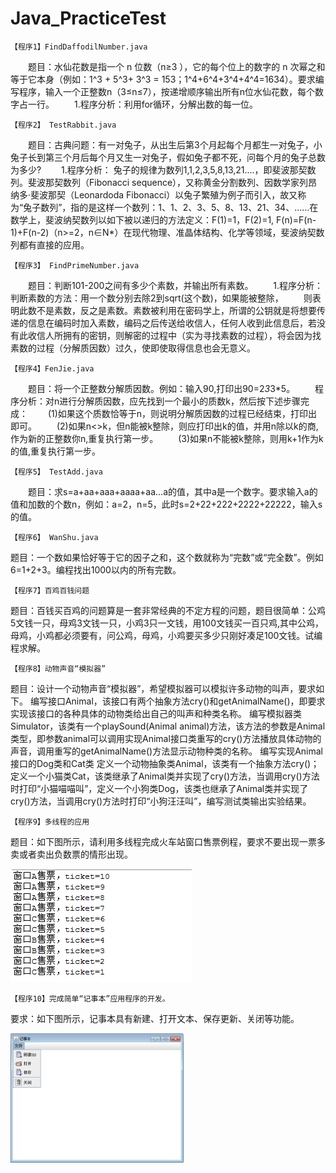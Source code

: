 # Java_PracticeTest

    【程序1】FindDaffodilNumber.java
　　题目：水仙花数是指一个 n 位数（n≥3 ），它的每个位上的数字的 n 次幂之和等于它本身（例如：1^3 + 5^3+ 3^3 = 153；1^4+6^4+3^4+4^4=1634）。要求编写程序，输入一个正整数n（3≤n≤7），按递增顺序输出所有n位水仙花数，每个数字占一行。
　　1.程序分析：利用for循环，分解出数的每一位。
　　
    
    【程序2】 TestRabbit.java
　　题目：古典问题：有一对兔子，从出生后第3个月起每个月都生一对兔子，小兔子长到第三个月后每个月又生一对兔子，假如兔子都不死，问每个月的兔子总数为多少?
　　1.程序分析： 兔子的规律为数列1,1,2,3,5,8,13,21....，即斐波那契数列。斐波那契数列（Fibonacci sequence），又称黄金分割数列、因数学家列昂纳多·斐波那契（Leonardoda Fibonacci）以兔子繁殖为例子而引入，故又称为“兔子数列”，指的是这样一个数列：1、1、2、3、5、8、13、21、34、……在数学上，斐波纳契数列以如下被以递归的方法定义：F(1)=1，F(2)=1, F(n)=F(n-1)+F(n-2)（n>=2，n∈N*）在现代物理、准晶体结构、化学等领域，斐波纳契数列都有直接的应用。
　　
    
    【程序3】 FindPrimeNumber.java
　　题目：判断101-200之间有多少个素数，并输出所有素数。
　　1.程序分析：判断素数的方法：用一个数分别去除2到sqrt(这个数)，如果能被整除，
　　则表明此数不是素数，反之是素数。素数被利用在密码学上，所谓的公钥就是将想要传递的信息在编码时加入素数，编码之后传送给收信人，任何人收到此信息后，若没有此收信人所拥有的密钥，则解密的过程中（实为寻找素数的过程），将会因为找素数的过程（分解质因数）过久，使即使取得信息也会无意义。
　　
    
    【程序4】FenJie.java
　　题目：将一个正整数分解质因数。例如：输入90,打印出90=2*3*3*5。
　　程序分析：对n进行分解质因数，应先找到一个最小的质数k，然后按下述步骤完成：
　　(1)如果这个质数恰等于n，则说明分解质因数的过程已经结束，打印出即可。
　　(2)如果n<>k，但n能被k整除，则应打印出k的值，并用n除以k的商,作为新的正整数你n,重复执行第一步。
　　(3)如果n不能被k整除，则用k+1作为k的值,重复执行第一步。
    
    【程序5】 TestAdd.java
　　题目：求s=a+aa+aaa+aaaa+aa...a的值，其中a是一个数字。要求输入a的值和加数的个数n，例如：a=2，n=5，此时s=2+22+222+2222+22222，输入s的值。
　　
 
　　
    
    【程序6】 WanShu.java
   题目：一个数如果恰好等于它的因子之和，这个数就称为“完数”或“完全数”。例如6=1+2+3。编程找出1000以内的所有完数。
    
    
   
    【程序7】百鸡百钱问题
   题目：百钱买百鸡的问题算是一套非常经典的不定方程的问题，题目很简单：公鸡5文钱一只，母鸡3文钱一只，小鸡3只一文钱，用100文钱买一百只鸡,其中公鸡，母鸡，小鸡都必须要有，问公鸡，母鸡，小鸡要买多少只刚好凑足100文钱。试编程求解。
    
    【程序8】动物声音“模拟器”
   题目：设计一个动物声音“模拟器”，希望模拟器可以模拟许多动物的叫声，要求如下。
   编写接口Animal，该接口有两个抽象方法cry()和getAnimalName()，即要求实现该接口的各种具体的动物类给出自己的叫声和种类名称。
   编写模拟器类Simulator，该类有一个playSound(Animal animal)方法，该方法的参数是Animal类型，即参数animal可以调用实现Animal接口类重写的cry()方法播放具体动物的声音，调用重写的getAnimalName()方法显示动物种类的名称。
   编写实现Animal接口的Dog类和Cat类 定义一个动物抽象类Animal，该类有一个抽象方法cry()；定义一个小猫类Cat，该类继承了Animal类并实现了cry()方法，当调用cry()方法时打印“小猫喵喵叫”，定义一个小狗类Dog，该类也继承了Animal类并实现了cry()方法，当调用cry()方法时打印“小狗汪汪叫”，编写测试类输出实验结果。
    
    【程序9】多线程的应用
   题目：如下图所示，请利用多线程完成火车站窗口售票例程，要求不要出现一票多卖或者卖出负数票的情形出现。
    
   ![09_Pic](https://raw.githubusercontent.com/Seacolorfox/Java_PracticeTest/master/img-folder/09_Pic.png)

    【程序10】完成简单“记事本”应用程序的开发。
   要求：如下图所示，记事本具有新建、打开文本、保存更新、关闭等功能。
    
   ![10_Pic](https://raw.githubusercontent.com/Seacolorfox/Java_PracticeTest/master/img-folder/10_Pic.jpg)

